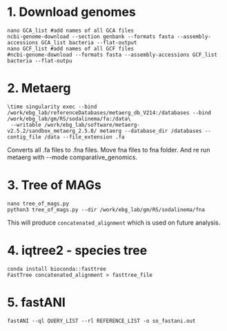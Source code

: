 # 1. Download genomes
```
nano GCA_list #add names of all GCA files
ncbi-genome-download --section genbank --formats fasta --assembly-accessions GCA_list bacteria --flat-output
nano GCF_list #add names of all GCF files
#ncbi-genome-download --formats fasta --assembly-accessions GCF_list bacteria --flat-outpu
```
# 2. Metaerg
```
\time singularity exec --bind /work/ebg_lab/referenceDatabases/metaerg_db_V214:/databases --bind /work/ebg_lab/gm/RS/sodalinema/fa:/data\
 --writable /work/ebg_lab/software/metaerg-v2.5.2/sandbox_metaerg_2.5.8/ metaerg --database_dir /databases --contig_file /data --file_extension .fa
```
Converts all .fa files to .fna files. Move fna files to fna folder. And re run metaerg with --mode comparative_genomics.          
# 3. Tree of MAGs
```
nano tree_of_mags.py
python3 tree_of_mags.py --dir /work/ebg_lab/gm/RS/sodalinema/fna
```
This will produce ```concatenated_alignment``` which is used on future analysis.     
# 4. iqtree2 - species tree
```
conda install bioconda::fasttree
FastTree concatenated_alignment > fasttree_file
```
# 5. fastANI
```
fastANI --ql QUERY_LIST --rl REFERENCE_LIST -o so_fastani.out
```
